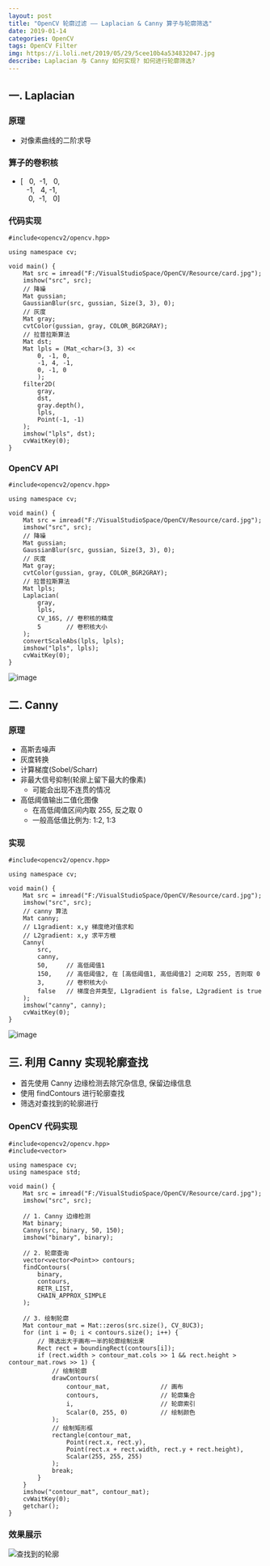 ```yaml
---
layout: post
title: "OpenCV 轮廓过滤 —— Laplacian & Canny 算子与轮廓筛选"
date: 2019-01-14
categories: OpenCV
tags: OpenCV Filter
img: https://i.loli.net/2019/05/29/5cee10b4a534832047.jpg
describe: Laplacian 与 Canny 如何实现? 如何进行轮廓筛选?
---
```


## 一. Laplacian
### 原理
- 对像素曲线的二阶求导

### 算子的卷积核
- [&nbsp;&nbsp;    0,&nbsp;      -1,&nbsp;&nbsp;  0, <br>
&nbsp;&nbsp;      -1,&nbsp;&nbsp; 4,             -1, <br>
&nbsp;&nbsp;&nbsp; 0,&nbsp;      -1,&nbsp;&nbsp;  0]

### 代码实现
```
#include<opencv2/opencv.hpp>

using namespace cv;

void main() {
	Mat src = imread("F:/VisualStudioSpace/OpenCV/Resource/card.jpg");
	imshow("src", src);
	// 降噪
	Mat gussian;
	GaussianBlur(src, gussian, Size(3, 3), 0);
	// 灰度
	Mat gray;
	cvtColor(gussian, gray, COLOR_BGR2GRAY);
	// 拉普拉斯算法
	Mat dst;
	Mat lpls = (Mat_<char>(3, 3) <<
		0, -1, 0,
		-1, 4, -1,
		0, -1, 0
		);
	filter2D(
		gray,
		dst,
		gray.depth(),
		lpls,
		Point(-1, -1)
	);
	imshow("lpls", dst);
	cvWaitKey(0);
}
```

### OpenCV API
```
#include<opencv2/opencv.hpp>

using namespace cv;

void main() {
	Mat src = imread("F:/VisualStudioSpace/OpenCV/Resource/card.jpg");
	imshow("src", src);
	// 降噪
	Mat gussian;
	GaussianBlur(src, gussian, Size(3, 3), 0);
	// 灰度
	Mat gray;
	cvtColor(gussian, gray, COLOR_BGR2GRAY);
	// 拉普拉斯算法
	Mat lpls;
	Laplacian(
		gray, 
		lpls,   
		CV_16S, // 卷积核的精度
		5       // 卷积核大小
	);
	convertScaleAbs(lpls, lpls);
	imshow("lpls", lpls);
	cvWaitKey(0);
}
```
![image](https://i.loli.net/2019/05/29/5cee215704b3239109.png)

## 二. Canny
### 原理
- 高斯去噪声
- 灰度转换
- 计算梯度(Sobel/Scharr)
- 非最大信号抑制(轮廓上留下最大的像素)
  - 可能会出现不连贯的情况 
- 高低阈值输出二值化图像
  - 在高低阈值区间内取 255, 反之取 0 
  - 一般高低值比例为: 1:2, 1:3

### 实现
```
#include<opencv2/opencv.hpp>

using namespace cv;

void main() {
	Mat src = imread("F:/VisualStudioSpace/OpenCV/Resource/card.jpg");
	imshow("src", src);
	// canny 算法
	Mat canny;
	// L1gradient: x,y 梯度绝对值求和
	// L2gradient: x,y 求平方根
	Canny(
		src,
		canny,
		50,     // 高低阈值1
		150,    // 高低阈值2, 在 [高低阈值1, 高低阈值2] 之间取 255, 否则取 0
		3,      // 卷积核大小
		false   // 梯度合并类型, L1gradient is false, L2gradient is true
	);
	imshow("canny", canny);
	cvWaitKey(0);
}
```
![image](https://i.loli.net/2019/05/29/5cee21424771474985.png)

## 三. 利用 Canny 实现轮廓查找
- 首先使用 Canny 边缘检测去除冗杂信息, 保留边缘信息
- 使用 findContours 进行轮廓查找
- 筛选对查找到的轮廓进行

### OpenCV 代码实现
```
#include<opencv2/opencv.hpp>
#include<vector>

using namespace cv;
using namespace std;

void main() {
	Mat src = imread("F:/VisualStudioSpace/OpenCV/Resource/card.jpg");
	imshow("src", src);

	// 1. Canny 边缘检测
	Mat binary;
	Canny(src, binary, 50, 150);
	imshow("binary", binary);

	// 2. 轮廓查询
	vector<vector<Point>> contours;
	findContours(
		binary,
		contours,
		RETR_LIST,
		CHAIN_APPROX_SIMPLE
	);

	// 3. 绘制轮廓
	Mat contour_mat = Mat::zeros(src.size(), CV_8UC3);
	for (int i = 0; i < contours.size(); i++) {
		// 筛选出大于画布一半的轮廓绘制出来
		Rect rect = boundingRect(contours[i]);
		if (rect.width > contour_mat.cols >> 1 && rect.height > contour_mat.rows >> 1) {
			// 绘制轮廓
			drawContours(
				contour_mat,              // 画布
				contours,                 // 轮廓集合
				i,                        // 轮廓索引
				Scalar(0, 255, 0)         // 绘制颜色
			);
			// 绘制矩形框
			rectangle(contour_mat,
				Point(rect.x, rect.y),
				Point(rect.x + rect.width, rect.y + rect.height), 
				Scalar(255, 255, 255)
			);
			break;
		}
	}
	imshow("contour_mat", contour_mat);
	cvWaitKey(0);
	getchar();
}
```
### 效果展示
![查找到的轮廓](https://i.loli.net/2019/05/29/5cee318d586a416480.png)